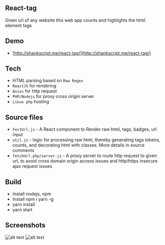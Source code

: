 ## React-tag
Given url of any website this web app counts and highlights the html element tags

## Demo
- [http://shankscript.me/react-tag/](http://shankscript.me/react-tag/)

## Tech
- HTML parsing based on `Raw Regex`
- `ReactJS` for rendering
- `Axios` for http request
- `PHP/Nodejs` for proxy cross origin server
- `Linux php` hosting

## Source files
- `FectUrl.js` - A React component to Render raw html, tags, badges, url input
- `util.js` - logic for processing raw html, thereby generating tags tokens, counts, and decorating html with classes. More details in source comments
- `fetchUrl.php/server.js` - A proxy server to route http request to given url, to avoid cross domain origin access issues and http/https insecure ajax request issues

## Build
- Install nodejs, npm
- Install npm i yarn -g
- yarn install
- yarn start

## Screenshots
![alt text](http://shankscript.me/react-tag/Screen1.png)
![alt text](http://shankscript.me/react-tag/Screen.png)
